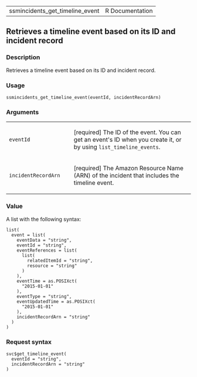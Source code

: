 <table style="width: 100%;">
<tbody>
<tr class="odd">
<td>ssmincidents_get_timeline_event</td>
<td style="text-align: right;">R Documentation</td>
</tr>
</tbody>
</table>

## Retrieves a timeline event based on its ID and incident record

### Description

Retrieves a timeline event based on its ID and incident record.

### Usage

    ssmincidents_get_timeline_event(eventId, incidentRecordArn)

### Arguments

<table>
<colgroup>
<col style="width: 35%" />
<col style="width: 65%" />
</colgroup>
<tbody>
<tr class="odd">
<td><code
id="ssmincidents_get_timeline_event_:_eventId">eventId</code></td>
<td><p>[required] The ID of the event. You can get an event's ID when
you create it, or by using <code>list_timeline_events</code>.</p></td>
</tr>
<tr class="even">
<td><code
id="ssmincidents_get_timeline_event_:_incidentRecordArn">incidentRecordArn</code></td>
<td><p>[required] The Amazon Resource Name (ARN) of the incident that
includes the timeline event.</p></td>
</tr>
</tbody>
</table>

### Value

A list with the following syntax:

    list(
      event = list(
        eventData = "string",
        eventId = "string",
        eventReferences = list(
          list(
            relatedItemId = "string",
            resource = "string"
          )
        ),
        eventTime = as.POSIXct(
          "2015-01-01"
        ),
        eventType = "string",
        eventUpdatedTime = as.POSIXct(
          "2015-01-01"
        ),
        incidentRecordArn = "string"
      )
    )

### Request syntax

    svc$get_timeline_event(
      eventId = "string",
      incidentRecordArn = "string"
    )
